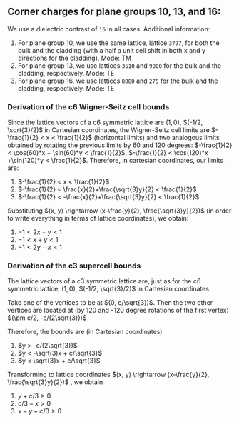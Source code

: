 ## Corner charges for plane groups 10, 13, and 16: 

We use a dielectric contrast of `16` in all cases. Additional information:
1. For plane group 10, we use the same lattice, lattice `3797`, for both the bulk and the cladding (with a half a unit cell shift in both x and y directions for the cladding). Mode: TM
2. For plane group 13, we use lattices `3510` and `9000` for the bulk and the cladding, respectively. Mode: TE
3. For plane group 16, we use lattices `8080` and `275` for the bulk and the cladding, respectively. Mode: TE


### Derivation of the c6 Wigner-Seitz cell bounds

Since the lattice vectors of a c6 symmetric lattice are $(1, 0)$, $(-1/2, \sqrt{3}/2)$ in Cartesian coordinates, the Wigner-Seitz cell limits are $-\frac{1}{2} < x < \frac{1}{2}$ (horizontal limits) and two analogous limits obtained by rotating the previous limits by 60 and 120 degrees: $-\frac{1}{2} < \cos(60)*x + \sin(60)*y < \frac{1}{2}$, $-\frac{1}{2} < \cos(120)*x +\sin(120)*y < \frac{1}{2}$. Therefore, in cartesian coordinates, our limits are: 

1. $-\frac{1}{2} < x < \frac{1}{2}$
2. $-\frac{1}{2} < \frac{x}{2}+\frac{\sqrt{3}y}{2} < \frac{1}{2}$
3. $-\frac{1}{2} < -\frac{x}{2}+\frac{\sqrt{3}y}{2} < \frac{1}{2}$

Substituting $(x, y) \rightarrow (x-\frac{y}{2}, \frac{\sqrt{3}y}{2})$ (in order to write everything in terms of lattice coordinates), we obtain: 
1. $-1 < 2x-y < 1$
2. $-1 < x+y < 1$
3. $-1 < 2y-x < 1$

### Derivation of the c3 supercell bounds

The lattice vectors of a c3 symmetric lattice are, just as for the c6 symmetric lattice, $(1, 0)$, $(-1/2, \sqrt{3}/2)$ in Cartesian coordinates. 

Take one of the vertices to be at $(0, c/\sqrt{3})$. Then the two other vertices are located at (by 120 and -120 degree rotations of the first vertex) $(\pm c/2, -c/(2\sqrt{3}))$

Therefore, the bounds are (in Cartesian coordinates) 

1. $y > -c/(2\sqrt{3})$
2. $y < -\sqrt(3)x + c/\sqrt{3}$
3. $y < \sqrt{3}x  + c/\sqrt{3}$

Transforming to lattice coordinates $(x, y) \rightarrow (x-\frac{y}{2}, \frac{\sqrt{3}y}{2})$ , we obtain

1.  $y+c/3 > 0$
2.  $c/3 - x > 0$
3.  $x - y + c/3 > 0$
